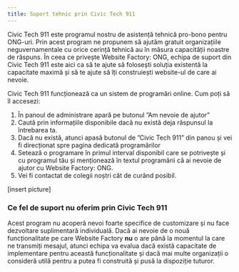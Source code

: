```yaml
---
title: Suport tehnic prin Civic Tech 911
---
```


Civic Tech 911 este programul nostru de asistență tehnică pro-bono
pentru ONG-uri. Prin acest program ne propunem să ajutăm gratuit
organizațiile neguvernamentale cu orice cerință tehnică au în măsura
capacității noastre de răspuns. În ceea ce privește Website Factory:
ONG, echipa de suport din Civic Tech 911 este aici ca să te ajute să
folosești soluția existentă la capacitate maximă și să te ajute să îți
construiești website-ul de care ai nevoie.

Civic Tech 911 funcționează ca un sistem de programări online. Cum
poți să îl accesezi:

1)  În panoul de administrare apară pe butonul ”Am nevoie de ajutor”
2)  Caută prin informațiile disponibile dacă nu există deja răspunsul la
întrebarea ta.
3)  Dacă nu există, atunci apasă butonul de ”Civic Tech 911” din panou
și vei fi direcționat spre pagina dedicată programărilor
4)  Setează o programare în primul interval disponibil care se
potrivește și cu programul tău și menționează în textul
programării că ai nevoie de ajutor cu Website Factory: ONG.
5)  Vei fi contactat de colegii noștri cât de curând posibil.

\[insert picture\]

###  Ce fel de suport nu oferim prin Civic Tech 911

Acest program nu acoperă nevoi foarte specifice de customizare și nu
face dezvoltare suplimentară individuală. Dacă ai nevoie de o nouă
funcționalitate pe care Website Factory **nu** o are până la momentul
la care ne transmiți mesajul, atunci echipa va evalua dacă există
capacitate de implementare pentru această funcționalitate și dacă mai
multe organizații o consideră utilă pentru a putea fi construită și
pusă la dispoziție tuturor.
